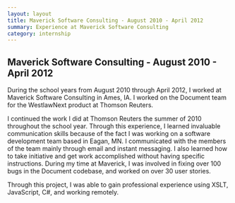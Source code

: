 ```yaml
---
layout: layout
title: Maverick Software Consulting - August 2010 - April 2012
summary: Experience at Maverick Software Consulting
category: internship
---
```


## Maverick Software Consulting - August 2010 - April 2012

During the school years from August 2010 through April 2012, I worked at Maverick Software Consulting in Ames, IA. I worked on the Document team for the WestlawNext product at Thomson Reuters.

I continued the work I did at Thomson Reuters the summer of 2010 throughout the school year. Through this experience, I learned invaluable communication skills because of the fact I was working on a software development team based in Eagan, MN. I communicated with the members of the team mainly through email and instant messaging. I also learned how to take initiative and get work accomplished without having specific instructions. During my time at Maverick, I was involved in fixing over 100 bugs in the Document codebase, and worked on over 30 user stories.

Through this project, I was able to gain professional experience using XSLT, JavaScript, C#, and working remotely.
